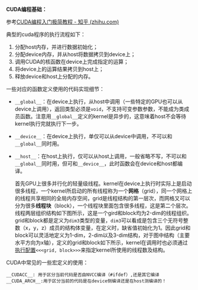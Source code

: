 **CUDA编程基础：**

参考[CUDA编程入门极简教程 - 知乎 (zhihu.com)](https://zhuanlan.zhihu.com/p/34587739)

典型的cuda程序的执行流程如下：

1. 分配host内存，并进行数据初始化；
2. 分配device内存，并从host将数据拷贝到device上；
3. 调用CUDA的核函数在device上完成指定的运算；
4. 将device上的运算结果拷贝到host上；
5. 释放device和host上分配的内存。

一些对应的函数定义使用的代码实现细节：

- `__global__`：在device上执行，从host中调用（一些特定的GPU也可以从device上调用），返回类型必须是`void`，不支持可变参数参数，不能成为类成员函数。注意用`__global__`定义的kernel是异步的，这意味着host不会等待kernel执行完就执行下一步。

- `__device__`：在device上执行，单仅可以从device中调用，不可以和`__global__`同时用。

- `__host__`：在host上执行，仅可以从host上调用，一般省略不写，不可以和`__global__`同时用，但可和`__device__`，此时函数会在device和host都编译。

  首先GPU上很多并行化的轻量级线程。kernel在device上执行时实际上是启动很多线程，一个kernel所启动的所有线程称为一个**网格**（grid），同一个网格上的线程共享相同的全局内存空间，grid是线程结构的第一层次，而网格又可以分为很多**线程块**（block），一个线程块里面包含很多线程，这是第二个层次。线程两层组织结构如下图所示，这是一个gird和block均为2-dim的线程组织。grid和block都是定义为`dim3`类型的变量，`dim3`可以看成是包含三个无符号整数（x，y，z）成员的结构体变量，在定义时，缺省值初始化为1。因此grid和block可以灵活地定义为1-dim，2-dim以及3-dim结构，对于图中结构（主要水平方向为x轴），定义的grid和block如下所示，kernel在调用时也必须通过[执行配置](https://link.zhihu.com/?target=http%3A//docs.nvidia.com/cuda/cuda-c-programming-guide/index.html%23execution-configuration)`<<<grid, block>>>`来指定kernel所使用的线程数及结构。



CUDA中常见的一些宏定义的使用：

```
__CUDACC__: 用于区分当前代码是否由NVCC编译（#ifdef）,还是其它编译
__CUDA_ARCH__:用于区分当前的代码是在device侧编译还是在host测编译的！
```

